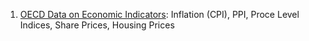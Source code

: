 
1) [OECD Data on Economic Indicators](https://data.oecd.org/price/inflation-cpi.htm#indicator-chart): Inflation (CPI), PPI, Proce Level Indices, Share Prices, Housing Prices
